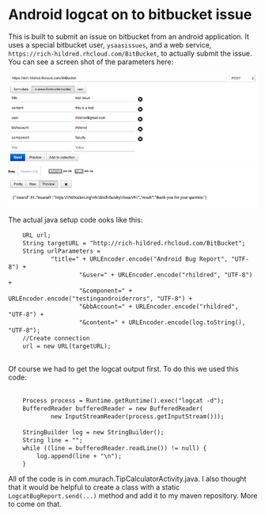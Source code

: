 Android logcat on to bitbucket issue
===

This is built to submit an issue on bitbucket from an android application. It uses a special bitbucket user, `ysaasissues`, and a web service, `https://rich-hildred.rhcloud.com/BitBucket`, to actually submit the issue. You can see a screen shot of the parameters here:

![screenshot showing postman](postmanCapture.png "screenshot showing postman")

The actual java setup code ooks like this:

```
    URL url;
    String targetURL = "http://rich-hildred.rhcloud.com/BitBucket";
    String urlParameters =
            "title=" + URLEncoder.encode("Android Bug Report", "UTF-8") +
                    "&user=" + URLEncoder.encode("rhildred", "UTF-8") +
                    "&component=" + URLEncoder.encode("testingandroiderrors", "UTF-8") +
                    "&bbAccount=" + URLEncoder.encode("rhildred", "UTF-8") +
                    "&content=" + URLEncoder.encode(log.toString(), "UTF-8");
    //Create connection
    url = new URL(targetURL);
    
```

Of course we had to get the logcat output first. To do this we used this code:

```

    Process process = Runtime.getRuntime().exec("logcat -d");
    BufferedReader bufferedReader = new BufferedReader(
            new InputStreamReader(process.getInputStream()));

    StringBuilder log = new StringBuilder();
    String line = "";
    while ((line = bufferedReader.readLine()) != null) {
        log.append(line + "\n");
    }

```

All of the code is in com.murach.TipCalculatorActivity.java. I also thought that it would be helpful to create a class with a static `LogcatBugReport.send(...)` method and add it to my maven repository. More to come on that.